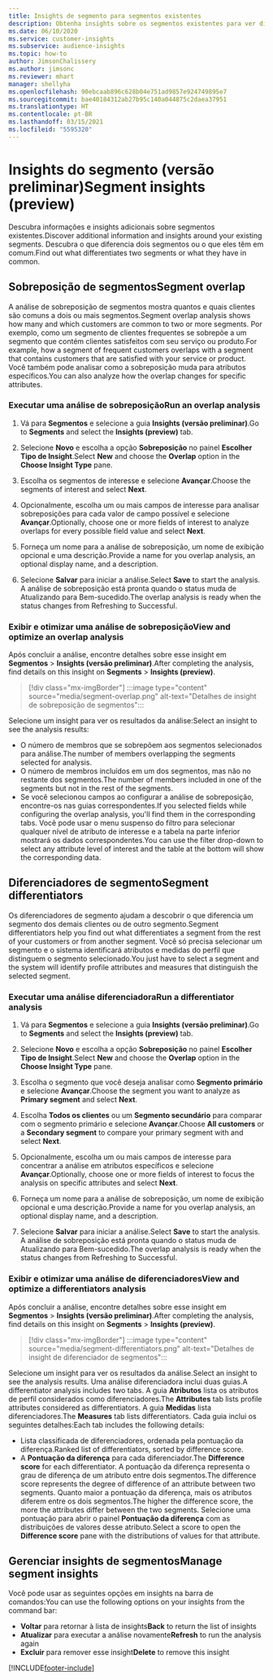 ```yaml
---
title: Insights de segmento para segmentos existentes
description: Obtenha insights sobre os segmentos existentes para ver diferenças e semelhanças.
ms.date: 06/10/2020
ms.service: customer-insights
ms.subservice: audience-insights
ms.topic: how-to
author: JimsonChalissery
ms.author: jimsonc
ms.reviewer: mhart
manager: shellyha
ms.openlocfilehash: 90ebcaab896c628b04e751ad9857e924749895e7
ms.sourcegitcommit: bae40184312ab27b95c140a044875c2daea37951
ms.translationtype: HT
ms.contentlocale: pt-BR
ms.lasthandoff: 03/15/2021
ms.locfileid: "5595320"
---
```

# <a name="segment-insights-preview"></a><span data-ttu-id="88aa3-103">Insights do segmento (versão preliminar)</span><span class="sxs-lookup"><span data-stu-id="88aa3-103">Segment insights (preview)</span></span>

<span data-ttu-id="88aa3-104">Descubra informações e insights adicionais sobre segmentos existentes.</span><span class="sxs-lookup"><span data-stu-id="88aa3-104">Discover additional information and insights around your existing segments.</span></span> <span data-ttu-id="88aa3-105">Descubra o que diferencia dois segmentos ou o que eles têm em comum.</span><span class="sxs-lookup"><span data-stu-id="88aa3-105">Find out what differentiates two segments or what they have in common.</span></span>

## <a name="segment-overlap"></a><span data-ttu-id="88aa3-106">Sobreposição de segmentos</span><span class="sxs-lookup"><span data-stu-id="88aa3-106">Segment overlap</span></span>

<span data-ttu-id="88aa3-107">A análise de sobreposição de segmentos mostra quantos e quais clientes são comuns a dois ou mais segmentos.</span><span class="sxs-lookup"><span data-stu-id="88aa3-107">Segment overlap analysis shows how many and which customers are common to two or more segments.</span></span> <span data-ttu-id="88aa3-108">Por exemplo, como um segmento de clientes frequentes se sobrepõe a um segmento que contém clientes satisfeitos com seu serviço ou produto.</span><span class="sxs-lookup"><span data-stu-id="88aa3-108">For example, how a segment of frequent customers overlaps with a segment that contains customers that are satisfied with your service or product.</span></span>
<span data-ttu-id="88aa3-109">Você também pode analisar como a sobreposição muda para atributos específicos.</span><span class="sxs-lookup"><span data-stu-id="88aa3-109">You can also analyze how the overlap changes for specific attributes.</span></span>

### <a name="run-an-overlap-analysis"></a><span data-ttu-id="88aa3-110">Executar uma análise de sobreposição</span><span class="sxs-lookup"><span data-stu-id="88aa3-110">Run an overlap analysis</span></span>

1. <span data-ttu-id="88aa3-111">Vá para **Segmentos** e selecione a guia **Insights (versão preliminar)**.</span><span class="sxs-lookup"><span data-stu-id="88aa3-111">Go to **Segments** and select the **Insights (preview)** tab.</span></span>

1. <span data-ttu-id="88aa3-112">Selecione **Novo** e escolha a opção **Sobreposição** no painel **Escolher Tipo de Insight**.</span><span class="sxs-lookup"><span data-stu-id="88aa3-112">Select **New** and choose the **Overlap** option in the **Choose Insight Type** pane.</span></span>

1. <span data-ttu-id="88aa3-113">Escolha os segmentos de interesse e selecione **Avançar**.</span><span class="sxs-lookup"><span data-stu-id="88aa3-113">Choose the segments of interest and select **Next**.</span></span>

1. <span data-ttu-id="88aa3-114">Opcionalmente, escolha um ou mais campos de interesse para analisar sobreposições para cada valor de campo possível e selecione **Avançar**.</span><span class="sxs-lookup"><span data-stu-id="88aa3-114">Optionally, choose one or more fields of interest to analyze overlaps for every possible field value and select **Next**.</span></span>

1. <span data-ttu-id="88aa3-115">Forneça um nome para a análise de sobreposição, um nome de exibição opcional e uma descrição.</span><span class="sxs-lookup"><span data-stu-id="88aa3-115">Provide a name for you overlap analysis, an optional display name, and a description.</span></span>

1. <span data-ttu-id="88aa3-116">Selecione **Salvar** para iniciar a análise.</span><span class="sxs-lookup"><span data-stu-id="88aa3-116">Select **Save** to start the analysis.</span></span> <span data-ttu-id="88aa3-117">A análise de sobreposição está pronta quando o status muda de Atualizando para Bem-sucedido.</span><span class="sxs-lookup"><span data-stu-id="88aa3-117">The overlap analysis is ready when the status changes from Refreshing to Successful.</span></span>

### <a name="view-and-optimize-an-overlap-analysis"></a><span data-ttu-id="88aa3-118">Exibir e otimizar uma análise de sobreposição</span><span class="sxs-lookup"><span data-stu-id="88aa3-118">View and optimize an overlap analysis</span></span>

<span data-ttu-id="88aa3-119">Após concluir a análise, encontre detalhes sobre esse insight em **Segmentos** > **Insights (versão preliminar)**.</span><span class="sxs-lookup"><span data-stu-id="88aa3-119">After completing the analysis, find details on this insight on **Segments** > **Insights (preview)**.</span></span>

> [!div class="mx-imgBorder"]
> :::image type="content" source="media/segment-overlap.png" alt-text="Detalhes de insight de sobreposição de segmentos":::

<span data-ttu-id="88aa3-121">Selecione um insight para ver os resultados da análise:</span><span class="sxs-lookup"><span data-stu-id="88aa3-121">Select an insight to see the analysis results:</span></span>

- <span data-ttu-id="88aa3-122">O número de membros que se sobrepõem aos segmentos selecionados para análise.</span><span class="sxs-lookup"><span data-stu-id="88aa3-122">The number of members overlapping the segments selected for analysis.</span></span>
- <span data-ttu-id="88aa3-123">O número de membros incluídos em um dos segmentos, mas não no restante dos segmentos.</span><span class="sxs-lookup"><span data-stu-id="88aa3-123">The number of members included in one of the segments but not in the rest of the segments.</span></span>
- <span data-ttu-id="88aa3-124">Se você selecionou campos ao configurar a análise de sobreposição, encontre-os nas guias correspondentes.</span><span class="sxs-lookup"><span data-stu-id="88aa3-124">If you selected fields while configuring the overlap analysis, you'll find them in the corresponding tabs.</span></span> <span data-ttu-id="88aa3-125">Você pode usar o menu suspenso do filtro para selecionar qualquer nível de atributo de interesse e a tabela na parte inferior mostrará os dados correspondentes.</span><span class="sxs-lookup"><span data-stu-id="88aa3-125">You can use the filter drop-down to select any attribute level of interest and the table at the bottom will show the corresponding data.</span></span>

## <a name="segment-differentiators"></a><span data-ttu-id="88aa3-126">Diferenciadores de segmento</span><span class="sxs-lookup"><span data-stu-id="88aa3-126">Segment differentiators</span></span>

<span data-ttu-id="88aa3-127">Os diferenciadores de segmento ajudam a descobrir o que diferencia um segmento dos demais clientes ou de outro segmento.</span><span class="sxs-lookup"><span data-stu-id="88aa3-127">Segment differentiators help you find out what differentiates a segment from the rest of your customers or from another segment.</span></span> <span data-ttu-id="88aa3-128">Você só precisa selecionar um segmento e o sistema identificará atributos e medidas do perfil que distinguem o segmento selecionado.</span><span class="sxs-lookup"><span data-stu-id="88aa3-128">You just have to select a segment and the system will identify profile attributes and measures that distinguish the selected segment.</span></span>

### <a name="run-a-differentiator-analysis"></a><span data-ttu-id="88aa3-129">Executar uma análise diferenciadora</span><span class="sxs-lookup"><span data-stu-id="88aa3-129">Run a differentiator analysis</span></span>

1. <span data-ttu-id="88aa3-130">Vá para **Segmentos** e selecione a guia **Insights (versão preliminar)**.</span><span class="sxs-lookup"><span data-stu-id="88aa3-130">Go to **Segments** and select the **Insights (preview)** tab.</span></span>

1. <span data-ttu-id="88aa3-131">Selecione **Novo** e escolha a opção **Sobreposição** no painel **Escolher Tipo de Insight**.</span><span class="sxs-lookup"><span data-stu-id="88aa3-131">Select **New** and choose the **Overlap** option in the **Choose Insight Type** pane.</span></span>

1. <span data-ttu-id="88aa3-132">Escolha o segmento que você deseja analisar como **Segmento primário** e selecione **Avançar**.</span><span class="sxs-lookup"><span data-stu-id="88aa3-132">Choose the segment you want to analyze as **Primary segment** and select **Next**.</span></span>

1. <span data-ttu-id="88aa3-133">Escolha **Todos os clientes** ou um **Segmento secundário** para comparar com o segmento primário e selecione **Avançar**.</span><span class="sxs-lookup"><span data-stu-id="88aa3-133">Choose **All customers** or a **Secondary segment** to compare your primary segment with and select **Next**.</span></span>

1. <span data-ttu-id="88aa3-134">Opcionalmente, escolha um ou mais campos de interesse para concentrar a análise em atributos específicos e selecione **Avançar**.</span><span class="sxs-lookup"><span data-stu-id="88aa3-134">Optionally, choose one or more fields of interest to focus the analysis on specific attributes and select **Next**.</span></span>

1. <span data-ttu-id="88aa3-135">Forneça um nome para a análise de sobreposição, um nome de exibição opcional e uma descrição.</span><span class="sxs-lookup"><span data-stu-id="88aa3-135">Provide a name for you overlap analysis, an optional display name, and a description.</span></span>

1. <span data-ttu-id="88aa3-136">Selecione **Salvar** para iniciar a análise.</span><span class="sxs-lookup"><span data-stu-id="88aa3-136">Select **Save** to start the analysis.</span></span> <span data-ttu-id="88aa3-137">A análise de sobreposição está pronta quando o status muda de Atualizando para Bem-sucedido.</span><span class="sxs-lookup"><span data-stu-id="88aa3-137">The overlap analysis is ready when the status changes from Refreshing to Successful.</span></span>

### <a name="view-and-optimize-a-differentiators-analysis"></a><span data-ttu-id="88aa3-138">Exibir e otimizar uma análise de diferenciadores</span><span class="sxs-lookup"><span data-stu-id="88aa3-138">View and optimize a differentiators analysis</span></span>

<span data-ttu-id="88aa3-139">Após concluir a análise, encontre detalhes sobre esse insight em **Segmentos** > **Insights (versão preliminar)**.</span><span class="sxs-lookup"><span data-stu-id="88aa3-139">After completing the analysis, find details on this insight on **Segments** > **Insights (preview)**.</span></span>

> [!div class="mx-imgBorder"]
> :::image type="content" source="media/segment-differentiators.png" alt-text="Detalhes de insight de diferenciador de segmentos":::

<span data-ttu-id="88aa3-141">Selecione um insight para ver os resultados da análise.</span><span class="sxs-lookup"><span data-stu-id="88aa3-141">Select an insight to see the analysis results.</span></span> <span data-ttu-id="88aa3-142">Uma análise diferenciadora inclui duas guias.</span><span class="sxs-lookup"><span data-stu-id="88aa3-142">A differentiator analysis includes two tabs.</span></span> <span data-ttu-id="88aa3-143">A guia **Atributos** lista os atributos de perfil considerados como diferenciadores.</span><span class="sxs-lookup"><span data-stu-id="88aa3-143">The **Attributes** tab lists profile attributes considered as differentiators.</span></span> <span data-ttu-id="88aa3-144">A guia **Medidas** lista diferenciadores.</span><span class="sxs-lookup"><span data-stu-id="88aa3-144">The **Measures** tab lists differentiators.</span></span> <span data-ttu-id="88aa3-145">Cada guia inclui os seguintes detalhes:</span><span class="sxs-lookup"><span data-stu-id="88aa3-145">Each tab includes the following details:</span></span>

- <span data-ttu-id="88aa3-146">Lista classificada de diferenciadores, ordenada pela pontuação da diferença.</span><span class="sxs-lookup"><span data-stu-id="88aa3-146">Ranked list of differentiators, sorted by difference score.</span></span>
- <span data-ttu-id="88aa3-147">A **Pontuação da diferença** para cada diferenciador.</span><span class="sxs-lookup"><span data-stu-id="88aa3-147">The **Difference score** for each differentiator.</span></span> <span data-ttu-id="88aa3-148">A pontuação da diferença representa o grau de diferença de um atributo entre dois segmentos.</span><span class="sxs-lookup"><span data-stu-id="88aa3-148">The difference score represents the degree of difference of an attribute between two segments.</span></span> <span data-ttu-id="88aa3-149">Quanto maior a pontuação da diferença, mais os atributos diferem entre os dois segmentos.</span><span class="sxs-lookup"><span data-stu-id="88aa3-149">The higher the difference score, the more the attributes differ between the two segments.</span></span> <span data-ttu-id="88aa3-150">Selecione uma pontuação para abrir o painel **Pontuação da diferença** com as distribuições de valores desse atributo.</span><span class="sxs-lookup"><span data-stu-id="88aa3-150">Select a score to open the **Difference score** pane with the distributions of values for that attribute.</span></span>

## <a name="manage-segment-insights"></a><span data-ttu-id="88aa3-151">Gerenciar insights de segmentos</span><span class="sxs-lookup"><span data-stu-id="88aa3-151">Manage segment insights</span></span>

<span data-ttu-id="88aa3-152">Você pode usar as seguintes opções em insights na barra de comandos:</span><span class="sxs-lookup"><span data-stu-id="88aa3-152">You can use the following options on your insights from the command bar:</span></span>

- <span data-ttu-id="88aa3-153">**Voltar** para retornar à lista de insights</span><span class="sxs-lookup"><span data-stu-id="88aa3-153">**Back** to return the list of insights</span></span>
- <span data-ttu-id="88aa3-154">**Atualizar** para executar a análise novamente</span><span class="sxs-lookup"><span data-stu-id="88aa3-154">**Refresh** to run the analysis again</span></span>
- <span data-ttu-id="88aa3-155">**Excluir** para remover esse insight</span><span class="sxs-lookup"><span data-stu-id="88aa3-155">**Delete** to remove this insight</span></span>


[!INCLUDE[footer-include](../includes/footer-banner.md)]